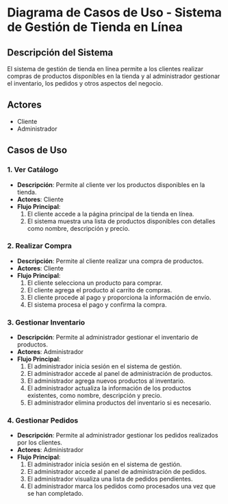 # Diagrama de Casos de Uso - Sistema de Gestión de Tienda en Línea

## Descripción del Sistema
El sistema de gestión de tienda en línea permite a los clientes realizar compras de productos disponibles en la tienda y al administrador gestionar el inventario, los pedidos y otros aspectos del negocio.

## Actores
- Cliente
- Administrador

## Casos de Uso

### 1. Ver Catálogo
- **Descripción**: Permite al cliente ver los productos disponibles en la tienda.
- **Actores**: Cliente
- **Flujo Principal**:
    1. El cliente accede a la página principal de la tienda en línea.
    2. El sistema muestra una lista de productos disponibles con detalles como nombre, descripción y precio.

### 2. Realizar Compra
- **Descripción**: Permite al cliente realizar una compra de productos.
- **Actores**: Cliente
- **Flujo Principal**:
    1. El cliente selecciona un producto para comprar.
    2. El cliente agrega el producto al carrito de compras.
    3. El cliente procede al pago y proporciona la información de envío.
    4. El sistema procesa el pago y confirma la compra.

### 3. Gestionar Inventario
- **Descripción**: Permite al administrador gestionar el inventario de productos.
- **Actores**: Administrador
- **Flujo Principal**:
    1. El administrador inicia sesión en el sistema de gestión.
    2. El administrador accede al panel de administración de productos.
    3. El administrador agrega nuevos productos al inventario.
    4. El administrador actualiza la información de los productos existentes, como nombre, descripción y precio.
    5. El administrador elimina productos del inventario si es necesario.

### 4. Gestionar Pedidos
- **Descripción**: Permite al administrador gestionar los pedidos realizados por los clientes.
- **Actores**: Administrador
- **Flujo Principal**:
    1. El administrador inicia sesión en el sistema de gestión.
    2. El administrador accede al panel de administración de pedidos.
    3. El administrador visualiza una lista de pedidos pendientes.
    4. El administrador marca los pedidos como procesados una vez que se han completado.
